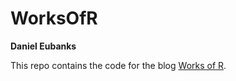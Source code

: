 # WorksOfR
**Daniel Eubanks**

This repo contains the code for the blog [Works of R](https://worksofr.wordpress.com).